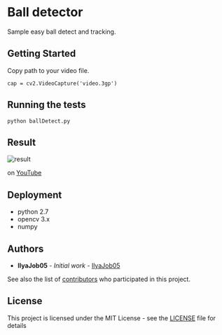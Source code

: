 # Ball detector

Sample easy ball detect and tracking.

## Getting Started

Copy path to your video file.
```
cap = cv2.VideoCapture('video.3gp')
```

## Running the tests
```
python ballDetect.py
```

## Result

![result](https://i.ytimg.com/vi/4ASTeja1UXI/maxresdefault.jpg)

on [YouTube](https://youtu.be/4ASTeja1UXI)

## Deployment
* python 2.7
* opencv 3.x
* numpy

## Authors
* **IlyaJob05** - *Initial work* - [IlyaJob05](https://github.com/ilyajob05)

See also the list of [contributors](https://github.com/your/project/contributors) who participated in this project.

## License
This project is licensed under the MIT License - see the [LICENSE](LICENSE) file for details
